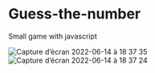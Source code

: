 # Guess-the-number

Small game with javascript

![Capture d’écran 2022-06-14 à 18 37 35](https://user-images.githubusercontent.com/101173279/173630355-80147417-03c0-48c8-810a-2abaf870cea3.png)
![Capture d’écran 2022-06-14 à 18 37 24](https://user-images.githubusercontent.com/101173279/173630375-0550d399-98ab-4c4e-87e2-8d7c1648100a.png)

